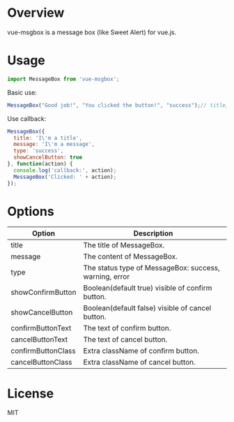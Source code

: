 # Overview

vue-msgbox is a message box (like Sweet Alert) for vue.js.

# Usage

```JavaScript
import MessageBox from 'vue-msgbox';
```

Basic use:

```JavaScript
MessageBox("Good job!", "You clicked the button!", "success");// title, message, type
```

Use callback:

```JavaScript
MessageBox({
  title: 'I\'m a title',
  message: 'I\'m a message',
  type: 'success',
  showCancelButton: true
}, function(action) {
  console.log('callback:', action);
  MessageBox('Clicked: ' + action);
});
```

# Options

| Option | Description |
| ----- | ----- |
| title | The title of MessageBox. |
| message | The content of MessageBox. |
| type | The status type of MessageBox: success, warning, error |
| showConfirmButton | Boolean(default true) visible of confirm button. |
| showCancelButton | Boolean(default false) visible of cancel button. |
| confirmButtonText | The text of confirm button. |
| cancelButtonText | The text of cancel button. |
| confirmButtonClass | Extra className of confirm button. |
| cancelButtonClass | Extra className of cancel button. |

# License
MIT
